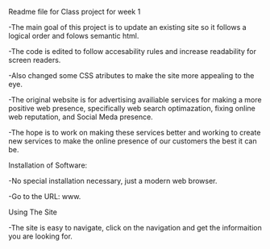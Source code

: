 Readme file for Class project for week 1

-The main goal of this project is to update an existing site so it follows a logical order and folows semantic html.

-The code is edited to follow accesability rules and increase readability for screen readers.

-Also changed some CSS atributes to make the site more appealing to the eye.

-The original website is for advertising availiable services for making a more positive web presence, specifically web search optimazation, fixing online web reputation, and Social Meda presence.

-The hope is to work on making these services better and working to create new services to make the online presence of our customers the best it can be.

Installation of Software:

-No special installation necessary, just a modern web browser.

-Go to the URL: www.

Using The Site

-The site is easy to navigate, click on the navigation and get the informaition you are looking for.
